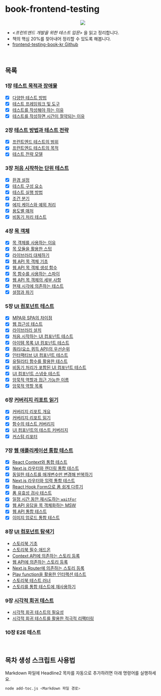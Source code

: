 # book-frontend-testing

<p align="center"><img src="https://github.com/user-attachments/assets/f0ce31c7-4833-4ff8-a96f-450580fae722" />

- _<프런트엔드 개발을 위한 테스트 입문>_ 을 읽고 정리합니다.
- 책의 핵심 20%를 찾아내어 정리할 수 있도록 해봅니다.
- [frontend-testing-book-kr Github](https://github.com/frontend-testing-book-kr)

<br />

## 목록

### 1장 [테스트 목적과 장애물](https://github.com/okdol1/Book-Frontend-Testing/tree/main/CHAPTER1_테스트_목적과_장애물)

- [x] [다양한 테스트 방법](https://github.com/okdol1/Book-Frontend-Testing/tree/main/CHAPTER1_테스트_목적과_장애물/README.md#다양한-테스트-방법)
- [x] [테스트 프레임워크 및 도구](https://github.com/okdol1/Book-Frontend-Testing/tree/main/CHAPTER1_테스트_목적과_장애물/README.md#테스트-프레임워크-및-도구)
- [x] [테스트를 작성해야 하는 이유](https://github.com/okdol1/Book-Frontend-Testing/tree/main/CHAPTER1_테스트_목적과_장애물/README.md#테스트를-작성해야-하는-이유)
- [x] [테스트를 작성하면 시간이 절약되는 이유](https://github.com/okdol1/Book-Frontend-Testing/tree/main/CHAPTER1_테스트_목적과_장애물/README.md#테스트를-작성하면-시간이-절약되는-이유)

### 2장 [테스트 방법과 테스트 전략](https://github.com/okdol1/Book-Frontend-Testing/tree/main/CHAPTER2_테스트_방법과_테스트_전략)

- [x] [프런트엔드 테스트의 범위](https://github.com/okdol1/Book-Frontend-Testing/tree/main/CHAPTER2_테스트_방법과_테스트_전략/README.md#프런트엔드-테스트의-범위)
- [x] [프런트엔드 테스트의 목적](https://github.com/okdol1/Book-Frontend-Testing/tree/main/CHAPTER2_테스트_방법과_테스트_전략/README.md#프런트엔드-테스트의-목적)
- [x] [테스트 전략 모델](https://github.com/okdol1/Book-Frontend-Testing/tree/main/CHAPTER2_테스트_방법과_테스트_전략/README.md#테스트-전략-모델)

### 3장 [처음 시작하는 단위 테스트](https://github.com/okdol1/Book-Frontend-Testing/tree/main/CHAPTER3_처음_시작하는_단위_테스트)

- [x] [환경 설정](https://github.com/okdol1/Book-Frontend-Testing/tree/main/CHAPTER3_처음_시작하는_단위_테스트/README.md#환경-설정)
- [x] [테스트 구성 요소](https://github.com/okdol1/Book-Frontend-Testing/tree/main/CHAPTER3_처음_시작하는_단위_테스트/README.md#테스트-구성-요소)
- [x] [테스트 실행 방법](https://github.com/okdol1/Book-Frontend-Testing/tree/main/CHAPTER3_처음_시작하는_단위_테스트/README.md#테스트-실행-방법)
- [x] [조건 분기](https://github.com/okdol1/Book-Frontend-Testing/tree/main/CHAPTER3_처음_시작하는_단위_테스트/README.md#조건-분기)
- [x] [에지 케이스와 예외 처리](https://github.com/okdol1/Book-Frontend-Testing/tree/main/CHAPTER3_처음_시작하는_단위_테스트/README.md#에지-케이스와-예외-처리)
- [x] [용도별 매처](https://github.com/okdol1/Book-Frontend-Testing/tree/main/CHAPTER3_처음_시작하는_단위_테스트/README.md#용도별-매처)
- [x] [비동기 처리 테스트](https://github.com/okdol1/Book-Frontend-Testing/tree/main/CHAPTER3_처음_시작하는_단위_테스트/README.md#비동기-처리-테스트)

### 4장 [목 객체](https://github.com/okdol1/Book-Frontend-Testing/tree/main/CHAPTER4_목_객체)

- [x] [목 객체를 사용하는 이유](https://github.com/okdol1/Book-Frontend-Testing/tree/main/CHAPTER4_목_객체/README.md#목-객체를-사용하는-이유)
- [x] [목 모듈을 활용한 스텁](https://github.com/okdol1/Book-Frontend-Testing/tree/main/CHAPTER4_목_객체/README.md#목-모듈을-활용한-스텁)
- [x] [라이브러리 대체하기](https://github.com/okdol1/Book-Frontend-Testing/tree/main/CHAPTER4_목_객체/README.md#라이브러리-대체하기)
- [x] [웹 API 목 객체 기초](https://github.com/okdol1/Book-Frontend-Testing/tree/main/CHAPTER4_목_객체/README.md#웹-API-목-객체-기초)
- [x] [웹 API 목 객체 생성 함수](https://github.com/okdol1/Book-Frontend-Testing/tree/main/CHAPTER4_목_객체/README.md#웹-API-목-객체-생성-함수)
- [x] [목 함수를 사용하는 스파이](https://github.com/okdol1/Book-Frontend-Testing/tree/main/CHAPTER4_목_객체/README.md#목-함수를-사용하는-스파이)
- [x] [웹 API 목 객체의 세부 사항](https://github.com/okdol1/Book-Frontend-Testing/tree/main/CHAPTER4_목_객체/README.md#웹-API-목-객체의-세부-사항)
- [x] [현재 시각에 의존하는 테스트](https://github.com/okdol1/Book-Frontend-Testing/tree/main/CHAPTER4_목_객체/README.md#현재-시각에-의존하는-테스트)
- [x] [설정과 파기](https://github.com/okdol1/Book-Frontend-Testing/tree/main/CHAPTER4_목_객체/README.md#설정과-파기)

### 5장 [UI 컴포넌트 테스트](https://github.com/okdol1/Book-Frontend-Testing/tree/main/CHAPTER5_UI_컴포넌트_테스트)

- [x] [MPA와 SPA의 차이점](https://github.com/okdol1/Book-Frontend-Testing/tree/main/CHAPTER5_UI_컴포넌트_테스트/README.md#MPA와-SPA의-차이점)
- [x] [웹 접근성 테스트](https://github.com/okdol1/Book-Frontend-Testing/tree/main/CHAPTER5_UI_컴포넌트_테스트/README.md#웹-접근성-테스트)
- [x] [라이브러리 설치](https://github.com/okdol1/Book-Frontend-Testing/tree/main/CHAPTER5_UI_컴포넌트_테스트/README.md#라이브러리-설치)
- [x] [처음 시작하는 UI 컴포넌트 테스트](https://github.com/okdol1/Book-Frontend-Testing/tree/main/CHAPTER5_UI_컴포넌트_테스트/README.md#처음-시작하는-UI-컴포넌트-테스트)
- [x] [아이템 목록 UI 컴포넌트 테스트](https://github.com/okdol1/Book-Frontend-Testing/tree/main/CHAPTER5_UI_컴포넌트_테스트/README.md#아이템-목록-UI-컴포넌트-테스트)
- [x] [쿼리(요소 퀴득 API)의 우선순위](https://github.com/okdol1/Book-Frontend-Testing/tree/main/CHAPTER5_UI_컴포넌트_테스트/README.md#쿼리요소-퀴득-API의-우선순위)
- [x] [인터랙티브 UI 컴포넌트 테스트](https://github.com/okdol1/Book-Frontend-Testing/tree/main/CHAPTER5_UI_컴포넌트_테스트/README.md#인터랙티브-UI-컴포넌트-테스트)
- [x] [유틸리티 함수를 활용한 테스트](https://github.com/okdol1/Book-Frontend-Testing/tree/main/CHAPTER5_UI_컴포넌트_테스트/README.md#유틸리티-함수를-활용한-테스트)
- [x] [비동기 처리가 포함된 UI 컴포넌트 테스트](https://github.com/okdol1/Book-Frontend-Testing/tree/main/CHAPTER5_UI_컴포넌트_테스트/README.md#비동기-처리가-포함된-UI-컴포넌트-테스트)
- [x] [UI 컴포넌트 스냅숏 테스트](https://github.com/okdol1/Book-Frontend-Testing/tree/main/CHAPTER5_UI_컴포넌트_테스트/README.md#UI-컴포넌트-스냅숏-테스트)
- [x] [암묵적 역할과 접근 가능한 이름](https://github.com/okdol1/Book-Frontend-Testing/tree/main/CHAPTER5_UI_컴포넌트_테스트/README.md#암묵적-역할과-접근-가능한-이름)
- [x] [암묵적 역할 목록](https://github.com/okdol1/Book-Frontend-Testing/tree/main/CHAPTER5_UI_컴포넌트_테스트/README.md#암묵적-역할-목록)

### 6장 [커버리지 리포트 읽기](https://github.com/okdol1/Book-Frontend-Testing/tree/main/CHAPTER6_커버리지_리포트_읽기)

- [x] [커버리지 리포트 개요](https://github.com/okdol1/Book-Frontend-Testing/tree/main/CHAPTER6_커버리지_리포트_읽기/README.md#커버리지-리포트-개요)
- [x] [커버리지 리포트 읽기](https://github.com/okdol1/Book-Frontend-Testing/tree/main/CHAPTER6_커버리지_리포트_읽기/README.md#커버리지-리포트-읽기)
- [x] [함수의 테스트 커버리지](https://github.com/okdol1/Book-Frontend-Testing/tree/main/CHAPTER6_커버리지_리포트_읽기/README.md#함수의-테스트-커버리지)
- [x] [UI 컴포넌트의 테스트 커버리지](https://github.com/okdol1/Book-Frontend-Testing/tree/main/CHAPTER6_커버리지_리포트_읽기/README.md#UI-컴포넌트의-테스트-커버리지)
- [x] [커스텀 리포터](https://github.com/okdol1/Book-Frontend-Testing/tree/main/CHAPTER6_커버리지_리포트_읽기/README.md#커스텀-리포터)

### 7장 [웹 애플리케이션 통합 테스트](https://github.com/okdol1/Book-Frontend-Testing/tree/main/CHAPTER7_웹_애플리케이션_통합_테스트)

- [x] [React Context와 통합 테스트](https://github.com/okdol1/Book-Frontend-Testing/tree/main/CHAPTER7_웹_애플리케이션_통합_테스트/README.md#React-Context와-통합-테스트)
- [x] [Next.js 라우터와 렌더링 통합 테스트](https://github.com/okdol1/Book-Frontend-Testing/tree/main/CHAPTER7_웹_애플리케이션_통합_테스트/README.md#Next.js-라우터와-렌더링-통합-테스트)
- [x] [동일한 테스트를 매개변수만 변경해 반복하기](https://github.com/okdol1/Book-Frontend-Testing/tree/main/CHAPTER7_웹_애플리케이션_통합_테스트/README.md#동일한-테스트를-매개변수만-변경해-반복하기)
- [x] [Next.js 라우터와 입력 통합 테스트](https://github.com/okdol1/Book-Frontend-Testing/tree/main/CHAPTER7_웹_애플리케이션_통합_테스트/README.md#Next.js-라우터와-입력-통합-테스트)
- [x] [React Hook Form으로 폼 쉽게 다루기](https://github.com/okdol1/Book-Frontend-Testing/tree/main/CHAPTER7_웹_애플리케이션_통합_테스트/README.md#React-Hook-Form으로-폼-쉽게-다루기)
- [x] [폼 유효성 검사 테스트](https://github.com/okdol1/Book-Frontend-Testing/tree/main/CHAPTER7_웹_애플리케이션_통합_테스트/README.md#폼-유효성-검사-테스트)
- [x] [일정 시간 동안 재시도하는 `waitFor`](https://github.com/okdol1/Book-Frontend-Testing/tree/main/CHAPTER7_웹_애플리케이션_통합_테스트/README.md#일정-시간-동안-재시도하는-`waitFor`)
- [x] [웹 API 응답을 목 객체화하는 MSW](https://github.com/okdol1/Book-Frontend-Testing/tree/main/CHAPTER7_웹_애플리케이션_통합_테스트/README.md#웹-API-응답을-목-객체화하는-MSW)
- [x] [웹 API 통합 테스트](https://github.com/okdol1/Book-Frontend-Testing/tree/main/CHAPTER7_웹_애플리케이션_통합_테스트/README.md#웹-API-통합-테스트)
- [x] [이미지 업로드 통합 테스트](https://github.com/okdol1/Book-Frontend-Testing/tree/main/CHAPTER7_웹_애플리케이션_통합_테스트/README.md#이미지-업로드-통합-테스트)

### 8장 [UI 컴포넌트 탐색기](https://github.com/okdol1/Book-Frontend-Testing/tree/main/CHAPTER8_UI_컴포넌트_탐색기)

- [스토리북 기초](https://github.com/okdol1/Book-Frontend-Testing/tree/main/CHAPTER8_UI_컴포넌트_탐색기/README.md#스토리북-기초)
- [스토리북 필수 애드온](https://github.com/okdol1/Book-Frontend-Testing/tree/main/CHAPTER8_UI_컴포넌트_탐색기/README.md#스토리북-필수-애드온)
- [Context API에 의존하는 스토리 등록](https://github.com/okdol1/Book-Frontend-Testing/tree/main/CHAPTER8_UI_컴포넌트_탐색기/README.md#Context-API에-의존하는-스토리-등록)
- [웹 API에 의존하는 스토리 등록](https://github.com/okdol1/Book-Frontend-Testing/tree/main/CHAPTER8_UI_컴포넌트_탐색기/README.md#웹-API에-의존하는-스토리-등록)
- [Next.js Router에 의존하는 스토리 등록](https://github.com/okdol1/Book-Frontend-Testing/tree/main/CHAPTER8_UI_컴포넌트_탐색기/README.md#Next.js-Router에-의존하는-스토리-등록)
- [Play function을 활용한 인터랙션 테스트](https://github.com/okdol1/Book-Frontend-Testing/tree/main/CHAPTER8_UI_컴포넌트_탐색기/README.md#Play-function을-활용한-인터랙션-테스트)
- [스토리북 테스트 러너](https://github.com/okdol1/Book-Frontend-Testing/tree/main/CHAPTER8_UI_컴포넌트_탐색기/README.md#스토리북-테스트-러너)
- [스토리를 통합 테스트에 재사용하기](https://github.com/okdol1/Book-Frontend-Testing/tree/main/CHAPTER8_UI_컴포넌트_탐색기/README.md#스토리를-통합-테스트에-재사용하기)

### 9장 [시각적 회귀 테스트](https://github.com/okdol1/Book-Frontend-Testing/tree/main/CHAPTER9_시각적_회귀_테스트)

- [시각적 회귀 테스트의 필요성](https://github.com/okdol1/Book-Frontend-Testing/tree/main/CHAPTER9_시각적_회귀_테스트/README.md#시각적-회귀-테스트의-필요성)
- [시각적 회귀 테스트를 활용한 적극적 리팩터링](https://github.com/okdol1/Book-Frontend-Testing/tree/main/CHAPTER9_시각적_회귀_테스트/README.md#시각적-회귀-테스트를-활용한-적극적-리팩터링)

### 10장 E2E 테스트

<br />

## 목차 생성 스크립트 사용법

Markdown 파일에 Headline2 목차를 자동으로 추가하려면 아래 명령어를 실행하세요.

```bash
node add-toc.js <Markdown 파일 경로>
```
